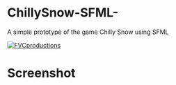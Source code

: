 # ChillySnow-SFML-
A simple prototype of the game Chilly Snow using SFML


<a href="http://fvcproductions.com"><img src="https://www.sfml-dev.org/download/goodies/sfml-logo-small.png" title="FVCproductions" alt="FVCproductions"></a>
# Screenshot
<a href="https://drive.google.com/open?id=1KdujDFzR1agxus67ZtvnmWdtsFNXz7ye" title="FVCproductions" alt="FVCproductions"></a>
